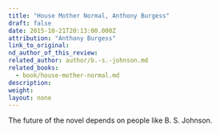 ```yaml
---
title: "House Mother Normal, Anthony Burgess"
draft: false
date: 2015-10-21T20:13:00.000Z
attribution: "Anthony Burgess"
link_to_original:
nd_author_of_this_review:
related_author: author/b.-s.-johnson.md
related_books:
  - book/house-mother-normal.md
description:
weight:
layout: none
---
```

The future of the novel depends on people like B. S. Johnson.

